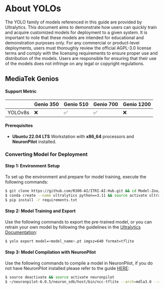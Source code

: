 # About YOLOs

The YOLO family of models referenced in this guide are provided by Ultralytics. This document aims to demonstrate how users can quickly train and acquire customized models for deployment to a given system. It is important to note that these models are intended for educational and demonstration purposes only. For any commercial or product-level deployments, users must thoroughly review the official AGPL-3.0 license terms and comply with the licensing requirements to ensure proper use and distribution of the models. Users are responsible for ensuring that their use of the models does not infringe on any legal or copyright regulations.

## MediaTek Genios

#### Support Metric

|          | Genio 350          | Genio 510          | Genio 700          | Genio 1200         |
|----------|--------------------|--------------------|--------------------|--------------------|
| YOLOv8s  | :x:                | :white_check_mark: | :white_check_mark: | :x:                |

#### Prerequisites

* **Ubuntu 22.04 LTS** Workstation with **x86_64** processors and **NeuronPilot** installed.

### Converting Model for Deployment

#### Step 1: Environment Setup
To set up the environment and prepare for model training, execute the following commands:

```bash
$ git clone https://github.com/R300-AI/ITRI-AI-Hub.git && cd Model-Zoo/Detection/YOLOs
$ conda create --name ultralytics python==3.11 && source activate ultralytics
$ pip install -r requirements.txt
```

#### Step 2: Model Training and Export
Use the following commands to export the pre-trained model, or you can retrain your own model by following the guidelines in the [Ultralytics Documentation](https://docs.ultralytics.com/modes/train/#usage-examples):

```bash
$ yolo export model=<model_name>.pt imgsz=640 format=tflite
```

#### Step 3: Model Compilation with NeuronPilot
Use the following commands to compile a model in NeuronPilot, if you do not have NeuronPilot installed please refer to the guide [HERE](https://r300-ai.github.io/ITRI-AI-Hub/docs/pages/compiler/neuronpilot.html):

```bash
$ source deactivate && source activate neuronpilot
$ ~/neuronpilot-6.0.5/neuron_sdk/host/bin/ncc-tflite --arch=mdla3.0 --relax-fp32 ./<model_name>_saved_model/<model_name>_float32.tflite ./<model_name>_float32_mdla3.tflite
```
